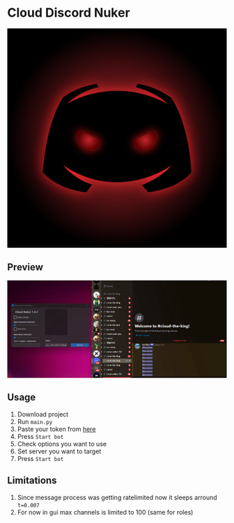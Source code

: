 # Cloud Discord Nuker
![ico](https://raw.githubusercontent.com/Cloudzik1337/Discord-Nuker/main/Showcase/841krdvmenb61-32624139.png)
## Preview
![showcase](https://raw.githubusercontent.com/Cloudzik1337/Discord-Nuker/main/Showcase/Discord_Az0l3C5TY2.gif)
## Usage
1. Download project
2. Run `main.py`
3. Paste your token from [here](https://discord.com/developers/applications)
4. Press `Start bot`
5. Check options you want to use
6. Set server you want to target
7. Press `Start bot`
## Limitations
1. Since message process was getting ratelimited now it sleeps arround `t=0.007`
2. For now in gui max channels is limited to 100 (same for roles)


